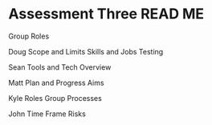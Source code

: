 # Assessment Three READ ME
Group Roles


Doug
Scope and Limits
Skills and Jobs
Testing



Sean
Tools and Tech
Overview



Matt
Plan and Progress
Aims



Kyle
Roles
Group Processes 



John
Time Frame
Risks